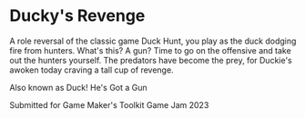 # Ducky's Revenge

A role reversal of the classic game Duck Hunt, you play as the duck dodging fire from hunters. What's this? A gun? Time to go on the offensive and take out the hunters yourself. The predators have become the prey, for Duckie's awoken today craving a tall cup of revenge. 

Also known as Duck! He's Got a Gun

Submitted for Game Maker's Toolkit Game Jam 2023
